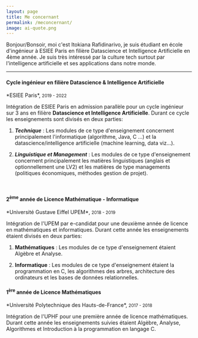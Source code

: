 ```yaml
---
layout: page
title: Me concernant
permalink: /meconcernant/
image: ai-quote.png
---
```


Bonjour/Bonsoir, moi c'est Itokiana Rafidinarivo, je suis étudiant en école d'ingénieur à ESIEE Paris en filière Datascience et Intelligence Artificielle en 4ème année. Je suis très intéressé par la culture tech surtout par l'intelligence artificielle et ses applications dans notre monde.

***

<h4>Cycle ingénieur en filière Datascience & Intelligence Artificielle</h4>
*ESIEE Paris*, <small>2019 - 2022</small>

Intégration de ESIEE Paris en admission parallèle pour un cycle ingénieur sur 3 ans en filière **Datascience et Intelligence Artificielle**. Durant ce cycle les enseignements sont divisés en deux parties:
1. ***Technique***
: Les modules de ce type d'enseignement concernent principalement l'informatique (algorithme, Java, C ...) et la datascience/intelligence artificielle (machine learning, data viz...). 

1. ***Linguistique et Management***
: Les modules de ce type d'enseignement concernent principalement les matières linguistiques (anglais et optionnellement une LV2) et les matières de type managements (politiques économiques, méthodes gestion de projet).

<br>

<h4>2<sup>ème</sup> année de Licence Mathématique - Informatique</h4>
*Université Gustave Eiffel UPEM*, <small>2018 - 2019</small>

Intégration de l'UPEM par e-candidat pour une deuxième année de licence en mathématiques et informatiques. Durant cette année les enseignements étaient divisés en deux parties:
1. **Mathématiques**
: Les modules de ce type d'enseignement étaient Algèbre et Analyse.

2. **Informatique**
: Les modules de ce type d'enseignement étaient la programmation en C, les algorithmes des arbres, architecture des ordinateurs et les bases de données relationnelles.

<h4>1<sup>ère</sup> année de Licence Mathématiques</h4>
*Université Polytechnique des Hauts-de-France*, <small>2017 - 2018</small>

Intégration de l'UPHF pour une première année de licence mathématiques. Durant cette année les enseignements suivies étaient Algèbre, Analyse, Algorithmes et Introduction à la programmation en langage C.
